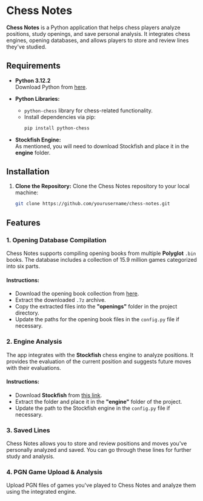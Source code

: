 # Chess Notes

**Chess Notes** is a Python application that helps chess players analyze positions, study openings, and save personal analysis. It integrates chess engines, opening databases, and allows players to store and review lines they've studied.

## Requirements

- **Python 3.12.2**  
  Download Python from [here](https://www.python.org/ftp/python/3.12.2/python-3.12.2-amd64.exe).
  
- **Python Libraries:**
  - `python-chess` library for chess-related functionality.
  - Install dependencies via pip:
    ```bash
    pip install python-chess
    ```

- **Stockfish Engine:**  
  As mentioned, you will need to download Stockfish and place it in the **engine** folder.

## Installation

1. **Clone the Repository:**
   Clone the Chess Notes repository to your local machine:
   ```bash
   git clone https://github.com/yourusername/chess-notes.git

## Features

### 1. **Opening Database Compilation**
Chess Notes supports compiling opening books from multiple **Polyglot** `.bin` books. The database includes a collection of 15.9 million games categorized into six parts.

#### Instructions:
- Download the opening book collection from [here](https://sourceforge.net/projects/codekiddy-chess/files/Books/Polyglot%20books/Update1/polyglot-collection.7z/download).
- Extract the downloaded `.7z` archive.
- Copy the extracted files into the **"openings"** folder in the project directory.
- Update the paths for the opening book files in the `config.py` file if necessary.

### 2. **Engine Analysis**
The app integrates with the **Stockfish** chess engine to analyze positions. It provides the evaluation of the current position and suggests future moves with their evaluations.

#### Instructions:
- Download **Stockfish** from [this link](https://github.com/official-stockfish/Stockfish/releases/latest/download/stockfish-windows-x86-64-avx2.zip).
- Extract the folder and place it in the **"engine"** folder of the project.
- Update the path to the Stockfish engine in the `config.py` file if necessary.

### 3. **Saved Lines**
Chess Notes allows you to store and review positions and moves you've personally analyzed and saved. You can go through these lines for further study and analysis.

### 4. **PGN Game Upload & Analysis**
Upload PGN files of games you've played to Chess Notes and analyze them using the integrated engine.
